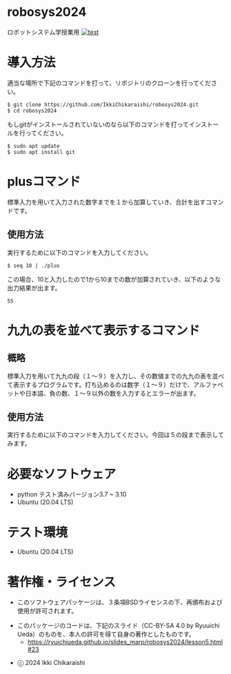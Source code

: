 # robosys2024
ロボットシステム学授業用       [![test](https://github.com/IkkiChikaraishi/robosys2024/actions/workflows/test.yml/badge.svg)](https://github.com/IkkiChikaraishi/robosys2024/actions/workflows/test.yml)

# 導入方法
適当な場所で下記のコマンドを打って、リポジトリのクローンを行ってください。
```
$ git clone https://github.com/IkkiChikaraishi/robosys2024.git
$ cd robosys2024
```
もしgitがインストールされていないのなら以下のコマンドを打ってインストールを行ってください。
```
$ sudo apt update
$ sudo apt install git
```

# plusコマンド
標準入力を用いて入力された数字までを１から加算していき、合計を出すコマンドです。

## 使用方法
実行するために以下のコマンドを入力してください。
```
$ seq 10 | ./plus
```
この場合、10と入力したので1から10までの数が加算されていき、以下のような出力結果が出ます。
```
55
```

# 九九の表を並べて表示するコマンド
## 概略
標準入力を用いて九九の段（１～９）を入力し、その数値までの九九の表を並べて表示するプログラムです。打ち込めるのは数字（１～９）だけで、アルファベットや日本語、負の数、１～９以外の数を入力するとエラーが出ます。

## 使用方法
実行するために以下のコマンドを入力してください。今回は５の段まで表示してみます。


# 必要なソフトウェア
* python テスト済みバージョン3.7 ~ 3.10
* Ubuntu (20.04 LTS)

# テスト環境
* Ubuntu (20.04 LTS)

# 著作権・ライセンス
* このソフトウェアパッケージは、３条項BSDライセンスの下、再頒布および使用が許可されます。
- このパッケージのコードは、下記のスライド（CC-BY-SA 4.0 by Ryuuichi Ueda）のものを、本人の許可を得て自身の著作としたものです。
  -  https://ryuichiueda.github.io/slides_marp/robosys2024/lesson5.html#23
* ⓒ 2024 Ikki Chikaraishi  

